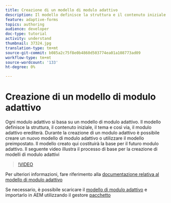 ```yaml
---
title: Creazione di un modello di modulo adattivo
description: Il modello definisce la struttura e il contenuto iniziale del modulo adattivo.
feature: adaptive-forms
topics: authoring
audience: developer
doc-type: tutorial
activity: understand
thumbnail: 37324.jpg
translation-type: tm+mt
source-git-commit: b085a2c75f8e0b4860d503774ea01a108773ad09
workflow-type: tm+mt
source-wordcount: '133'
ht-degree: 0%

---
```



# Creazione di un modello di modulo adattivo

Ogni modulo adattivo si basa su un modello di modulo adattivo. Il modello definisce la struttura, il contenuto iniziale, il tema e così via, il modulo adattivo erediterà. Durante la creazione di un modulo adattivo è possibile creare un nuovo modello di modulo adattivo o utilizzare il modello preimpostato.
Il modello creato qui costituirà la base per il futuro modulo adattivo.
Il seguente video illustra il processo di base per la creazione di modelli di modulo adattivi

>[!VIDEO](https://video.tv.adobe.com/v/37324/quality=9)

Per ulteriori informazioni, fare riferimento alla [documentazione relativa al modello di modulo adattivo](https://docs.adobe.com/content/help/en/experience-manager-65/forms/adaptive-forms-advanced-authoring/template-editor.html)

Se necessario, è possibile scaricare il [modello di modulo adattivo](assets/peak-application-template.zip) e importarlo in AEM utilizzando il gestore [pacchetto](http://localhost:4502/crx/packmgr/index.jsp)




